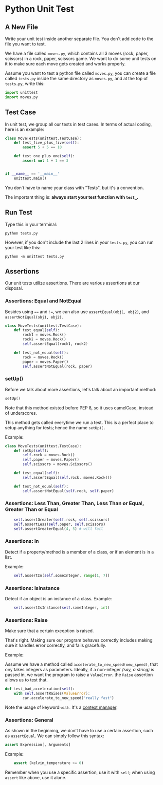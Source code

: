 # Python Unit Test

## A New File

Write your unit test inside another separate file. You don't add code to the file you want to test.

We have a file called `moves.py`, which contains all 3 moves (rock, paper, scissors) in a rock, paper, scissors game. We want to do some unit tests on it to make sure each move gets created and works properly.

Assume you want to test a python file called `moves.py`, you can create a file called `tests.py` inside the same directory as `moves.py`, and at the top of `tests.py`, write this:

```python
import unittest
import moves.py
```

## Test Case
In unit test, we group all our tests in test cases. In terms of actual coding, here is an example:

```python
class MoveTests(unittest.TestCase):
    def test_five_plus_five(self):
        assert 5 + 5 == 10

    def test_one_plus_one(self):
        assert not 1 + 1 == 3


if __name__ == '__main__'
    unittest.main()
``` 

You don't have to name your class with "Tests", but it's a convention.

The important thing is: **always start your test function with `test_`.**

## Run Test
Type this in your terminal:

```
python tests.py
```

However, if you don't include the last 2 lines in your `tests.py`, you can run your test like this:

```
python -m unittest tests.py
```

## Assertions
Our unit tests utilize assertions. There are various assertions at our disposal.

### Assertions: Equal and NotEqual
Besides using `==` and `!=`, we can also use `assertEqual(obj1, obj2)`, and `assertNotEqual(obj1, obj2)`.

```python
class MoveTests(unittest.TestCase):
    def test_equal(self):
        rock1 = moves.Rock()
        rock2 = moves.Rock()
        self.assertEqual(rock1, rock2)

    def test_not_equal(self):
        rock = moves.Rock()
        paper = moves.Paper()
        self.assertNotEqual(rock, paper)

```

### setUp()
Before we talk about more assertions, let's talk about an important method:

```python
setUp()
```

Note that this method existed before PEP 8, so it uses camelCase, instead of underscores.

This method gets called everytime we run a test. This is a perfect place to setup anything for tests; hence the name `setUp()`.

Example:

```python
class MoveTests(unittest.TestCase):
    def setUp(self):
        self.rock = moves.Rock()
        self.paper = moves.Paper()
        self.scissors = moves.Scissors()

    def test_equal(self):
        self.assertEqual(self.rock, moves.Rock())

    def test_not_equal(self):
        self.assertNotEqual(self.rock, self.paper)

```

### Assertions: Less Than, Greater Than, Less Than or Equal, Greater Than or Equal

```python
    self.assertGreater(self.rock, self.scissors)
    self.assertLess(self.paper, self.scissors)
    self.assertGreaterEqual(4, 5) # will fail
```

### Assertions: In
Detect if a property/method is a member of a class, or if an element is in a list.

Example:

```python
    self.assertIn(self.someInteger, range(1, 7))
```

### Assertions: IsInstance
Detect if an object is an instance of a class.
Example:

```python
    self.assertIsInstance(self.someInteger, int)
```

### Assertions: Raise
Make sure that a certain exception is raised.

That's right. Making sure our program behaves correctly includes making sure it handles error correctly, and fails gracefully.

Example:

Assume we have a method called `accelerate_to_new_speed(new_speed)`, that ony takes integers as parameters. Ideally, if a non-integer *(say, a string)* is passed in, we want the program to raise a `ValueError`. the `Raise` assertion allows us to test that.

```python
def test_bad_acceleration(self):
    with self.assertRaises(ValueError):
        car.accelerate_to_new_speed("really fast")
```

Note the usage of keyword `with`. It's a [context manager](http://stackoverflow.com/questions/3012488/what-is-the-python-with-statement-designed-for).

### Assertions: General

As shown in the beginning, we don't have to use a certain assertion, such as `assertEqual`. We can simply follow this syntax:

```python
assert Expression[, Arguments]
```

Example:

```python
    assert (kelvin_temperature >= 0)
```

Remember when you use a specific assertion, use it with `self`; when using `assert` like above, use it alone.

